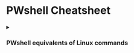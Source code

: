 # PWshell Cheatsheet

<details><summary><h3>PWshell equivalents of Linux commands</h3></summary>

#### PWshell equivalent of 'man [command]'
```
# Aliases: None
Get-Help [command]
```

#### PWshell equivalent of 'ls -laR'
```
# Aliases: gci, ls, dir
Get-ChildItem -Force -Recurse
```

#### PWshell equivalent of 'rm -rf [file]'
```
# Aliases: ri, rm, rmdir, del, erase, rd
Remove-Item -Recurse -Force [file]
```

#### PWshell command history file location.
```
# to check path to history file
(Get-PSReadlineOption).HistorySavePath
```

#### PWshell equivalent of 'systemctl status [service] || service [service] status'
```
# Alias: gsv
Get-Service [service] || Service [service]
```

#### PWshell equivalent of 'systemctl start [service] || service [service] start'
```
# Alias: sasv
Start-Service [service]
```

#### PWshell equivalent of 'systemctl stop [service] || service [service] stop'
```
# Alias: spsv
Stop-Service [service]
```
</details>
